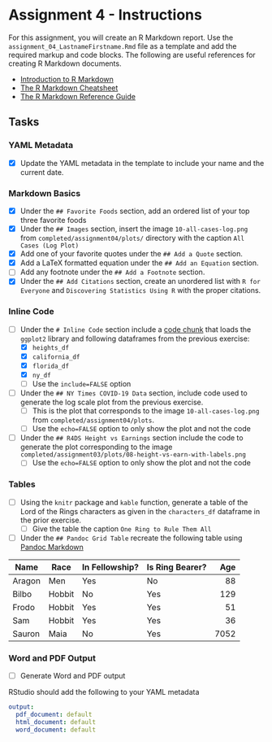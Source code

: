 # Assignment 4 - Instructions

For this assignment, you will create an R Markdown report. Use the `assignment_04_LastnameFirstname.Rmd` file as a template and add the required markup and code blocks. The following are useful references for creating R Markdown documents. 

* [Introduction to R Markdown](https://rmarkdown.rstudio.com/lesson-1.html)
* [The R Markdown Cheatsheet](https://www.rstudio.com/wp-content/uploads/2016/03/rmarkdown-cheatsheet-2.0.pdf)
* [The R Markdown Reference Guide](https://www.rstudio.com/wp-content/uploads/2015/03/rmarkdown-reference.pdf)

## Tasks

### YAML Metadata

- [X] Update the YAML metadata in the template to include your name and the current date. 

### Markdown Basics

- [X] Under the `## Favorite Foods` section, add an ordered list of your top three favorite foods
- [X] Under the `## Images` section, insert the image `10-all-cases-log.png` from `completed/assignment04/plots/` directory with the caption `All Cases (Log Plot)`
- [X] Add one of your favorite quotes under the `## Add a Quote` section.
- [X] Add a LaTeX formatted equation under the `## Add an Equation` section.
- [ ] Add any footnote under the `## Add a Footnote` section.
- [X] Under the `## Add Citations` section, create an unordered list with `R for Everyone` and `Discovering Statistics Using R` with the proper citations.  

### Inline Code

- [ ] Under the `# Inline Code` section include a [code chunk](https://rmarkdown.rstudio.com/lesson-3.html) that loads the `ggplot2` library and following dataframes from the previous exercise: 
   - [X] `heights_df`
   - [X] `california_df`
   - [X] `florida_df`
   - [X] `ny_df` 
   - [ ] Use the `include=FALSE` option
- [ ] Under the `## NY Times COVID-19 Data` section, include code used to generate the log scale plot from the previous exercise.  
   - [ ] This is the plot that corresponds to the image `10-all-cases-log.png` from `completed/assignment04/plots`.  
   - [ ] Use the `echo=FALSE` option to only show the plot and not the code
- [ ] Under the `## R4DS Height vs Earnings` section include the code to generate the plot corresponding to the image `completed/assignment03/plots/08-height-vs-earn-with-labels.png`
   - [ ] Use the `echo=FALSE` option to only show the plot and not the code

### Tables

- [ ] Using the `knitr` package and `kable` function, generate a table of the Lord of the Rings characters as given in the `characters_df` dataframe in the prior exercise.  
   - [ ] Give the table the caption `One Ring to Rule Them All`
- [ ] Under the `## Pandoc Grid Table` recreate the following table using [Pandoc Markdown](https://pandoc.org/MANUAL.html#tables)

| Name      | Race      | In Fellowship? | Is Ring Bearer? | Age    |
|-----------|-----------|----------------|-----------------|-------:|
| Aragon    | Men       | Yes            | No             | 88     |
| Bilbo        | Hobbit    | No            | Yes            | 129    |
| Frodo        | Hobbit   | Yes           | Yes            | 51     |
| Sam      | Hobbit   | Yes           | Yes            | 36     |
| Sauron    | Maia     | No            | Yes            | 7052   |

### Word and PDF Output

- [ ] Generate Word and PDF output

RStudio should add the following to your YAML metadata

```yaml
output:
  pdf_document: default
  html_document: default
  word_document: default
```
